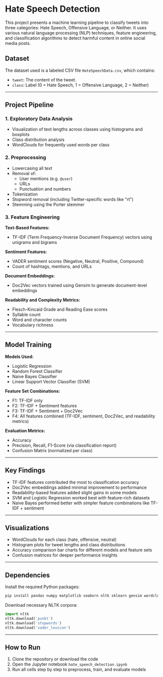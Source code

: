 
# Hate Speech Detection

This project presents a machine learning pipeline to classify tweets into three categories: Hate Speech, Offensive Language, or Neither. It uses various natural language processing (NLP) techniques, feature engineering, and classification algorithms to detect harmful content in online social media posts.

## Dataset

The dataset used is a labeled CSV file `HateSpeechData.csv`, which contains:

- `tweet`: The content of the tweet.  
- `class`: Label (0 = Hate Speech, 1 = Offensive Language, 2 = Neither)

---

## Project Pipeline

### 1. Exploratory Data Analysis

- Visualization of text lengths across classes using histograms and boxplots  
- Class distribution analysis  
- WordClouds for frequently used words per class

### 2. Preprocessing

- Lowercasing all text  
- Removal of:
  - User mentions (e.g. `@user`)
  - URLs
  - Punctuation and numbers  
- Tokenization  
- Stopword removal (including Twitter-specific words like "rt")  
- Stemming using the Porter stemmer

### 3. Feature Engineering

**Text-Based Features:**
- TF-IDF (Term Frequency-Inverse Document Frequency) vectors using unigrams and bigrams

**Sentiment Features:**
- VADER sentiment scores (Negative, Neutral, Positive, Compound)  
- Count of hashtags, mentions, and URLs

**Document Embeddings:**
- Doc2Vec vectors trained using Gensim to generate document-level embeddings

**Readability and Complexity Metrics:**
- Flesch-Kincaid Grade and Reading Ease scores  
- Syllable count  
- Word and character counts  
- Vocabulary richness

---

## Model Training

**Models Used:**
- Logistic Regression  
- Random Forest Classifier  
- Naive Bayes Classifier  
- Linear Support Vector Classifier (SVM)

**Feature Set Combinations:**
- F1: TF-IDF only  
- F2: TF-IDF + Sentiment features  
- F3: TF-IDF + Sentiment + Doc2Vec  
- F4: All features combined (TF-IDF, sentiment, Doc2Vec, and readability metrics)

**Evaluation Metrics:**
- Accuracy  
- Precision, Recall, F1-Score (via classification report)  
- Confusion Matrix (normalized per class)

---

## Key Findings

- TF-IDF features contributed the most to classification accuracy  
- Doc2Vec embeddings added minimal improvement to performance  
- Readability-based features added slight gains in some models  
- SVM and Logistic Regression worked best with feature-rich datasets  
- Naive Bayes performed better with simpler feature combinations like TF-IDF + sentiment

---

## Visualizations

- WordClouds for each class (hate, offensive, neutral)  
- Histogram plots for tweet lengths and class distributions  
- Accuracy comparison bar charts for different models and feature sets  
- Confusion matrices for deeper performance insights

---

## Dependencies

Install the required Python packages:

```bash
pip install pandas numpy matplotlib seaborn nltk sklearn gensim wordcloud textstat
```

Download necessary NLTK corpora:

```python
import nltk
nltk.download('punkt')
nltk.download('stopwords')
nltk.download('vader_lexicon')
```

---

## How to Run

1. Clone the repository or download the code  
2. Open the Jupyter notebook `hate_speech_detection.ipynb`  
3. Run all cells step by step to preprocess, train, and evaluate models
